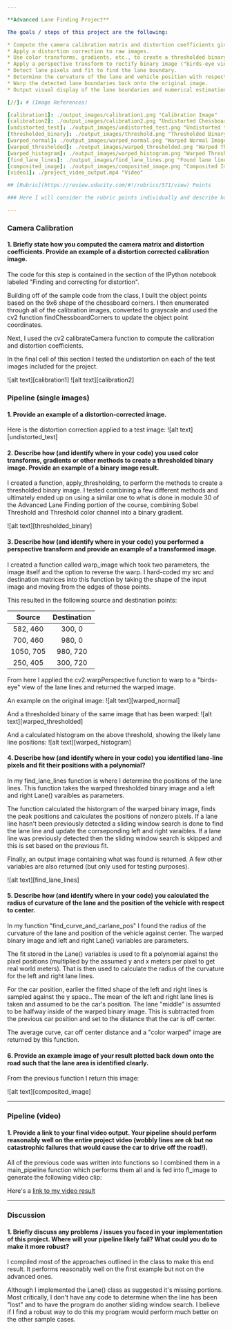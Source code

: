```yaml
---

**Advanced Lane Finding Project**

The goals / steps of this project are the following:

* Compute the camera calibration matrix and distortion coefficients given a set of chessboard images.
* Apply a distortion correction to raw images.
* Use color transforms, gradients, etc., to create a thresholded binary image.
* Apply a perspective transform to rectify binary image ("birds-eye view").
* Detect lane pixels and fit to find the lane boundary.
* Determine the curvature of the lane and vehicle position with respect to center.
* Warp the detected lane boundaries back onto the original image.
* Output visual display of the lane boundaries and numerical estimation of lane curvature and vehicle position.

[//]: # (Image References)

[calibration1]: ./output_images/calibration1.png "Calibration Image"
[calibration2]: ./output_images/calibration2.png "Undistorted Chessboard"
[undistorted_test]: ./output_images/undistorted_test.png "Undistorted test Image"
[thresholded_binary]: ./output_images/threshold.png "Thresholded Binary Image"
[warped_normal]: ./output_images/warped_normal.png "Warped Normal Image"
[warped_thresholded]: ./output_images/warped_thresholded.png "Warped Thresholded Image"
[warped_histogram]: ./output_images/warped_histogram.png "Warped Thresholded Histogram Image"
[find_lane_lines]: ./output_images/find_lane_lines.png "Found lane lines Image"
[composited_image]: ./output_images/composited_image.png "Composited Image"
[video1]: ./project_video_output.mp4 "Video"

## [Rubric](https://review.udacity.com/#!/rubrics/571/view) Points

### Here I will consider the rubric points individually and describe how I addressed each point in my implementation.  

---
```


### Camera Calibration

#### 1. Briefly state how you computed the camera matrix and distortion coefficients. Provide an example of a distortion corrected calibration image.

The code for this step is contained in the section of the IPython notebook labeled "Finding and correcting for distortion".

Building off of the sample code from the class, I built the object points based on the 9x6 shape of the chessboard corners.  I then enumerated through all of the calibration images, converted to grayscale and used the cv2 function findChessboardCorners to update the object point coordinates.

Next, I used the cv2 calibrateCamera function to compute the calibration and distortion coefficients.

In the final cell of this section I tested the undistortion on each of the test images included for the project.

![alt text][calibration1]
![alt text][calibration2]

### Pipeline (single images)

#### 1. Provide an example of a distortion-corrected image.

Here is the distortion correction applied to a test image:
![alt text][undistorted_test]

#### 2. Describe how (and identify where in your code) you used color transforms, gradients or other methods to create a thresholded binary image.  Provide an example of a binary image result.

I created a function, apply_thresholding, to perform the methods to create a thresholded binary image.  I tested combining a few different methods and ultimately ended up on using a similar one to what is done in module 30 of the Advanced Lane Finding portion of the course, combining Sobel Threshold and Threshold color channel into a binary gradient.

![alt text][thresholded_binary]

#### 3. Describe how (and identify where in your code) you performed a perspective transform and provide an example of a transformed image.

I created a function called warp_image which took two parameters, the image itself and the option to reverse the warp.  I hard-coded my src and destination matrices into this function by taking the shape of the input image and moving from the edges of those points.

This resulted in the following source and destination points:

| Source        | Destination   | 
|:-------------:|:-------------:| 
| 582, 460      | 300, 0        | 
| 700, 460      | 980, 0      |
| 1050, 705     | 980, 720      |
| 250, 405      | 300, 720        |

From here I applied the cv2.warpPerspective function to warp to a "birds-eye" view of the lane lines and returned the warped image.

An example on the original image:
![alt text][warped_normal]

And a thresholded binary of the same image that has been warped:
![alt text][warped_thresholded]

And a calculated histogram on the above threshold, showing the likely lane line positions:
![alt text][warped_histogram]

#### 4. Describe how (and identify where in your code) you identified lane-line pixels and fit their positions with a polynomial?

In my find_lane_lines function is where I determine the positions of the lane lines.  This function takes the warped thresholded binary image and a left and right Lane() varaibles as parameters.

The function calculated the historgram of the warped binary image, finds the peak positions and calculates the positions of nonzero pixels.  If a lane line hasn't been previously detected a sliding window search is done to find the lane line and update the corrseponding left and right varaibles.  If a lane line was previously detected then the sliding window search is skipped and this is set based on the previous fit.

Finally, an output image containing what was found is returned.  A few other variables are also returned (but only used for testing purposes).

![alt text][find_lane_lines]

#### 5. Describe how (and identify where in your code) you calculated the radius of curvature of the lane and the position of the vehicle with respect to center.

In my function "find_curve_and_carlane_pos" I found the radius of the curvature of the lane and position of the vehicle against center.  The warped binary image and left and right Lane() variables are parameters.

The fit stored in the Lane() variables is used to fit a polynomial against the pixel positions (multiplied by the assumed y and x meters per pixel to get real world meters).  That is then used to calculate the radius of the curvature for the left and right lane lines.

For the car position, earlier the fitted shape of the left and right lines is sampled against the y space..  The mean of the left and right lane lines is taken and assumed to be the car's position.  The lane "middle" is assumted to be halfway inside of the warped binary image.  This is subtracted from the previous car position and set to the distance that the car is off center.

The average curve, car off center distance and a "color warped" image are returned by this function.

#### 6. Provide an example image of your result plotted back down onto the road such that the lane area is identified clearly.

From the previous function I return this image:

![alt text][composited_image]

---

### Pipeline (video)

#### 1. Provide a link to your final video output.  Your pipeline should perform reasonably well on the entire project video (wobbly lines are ok but no catastrophic failures that would cause the car to drive off the road!).

All of the previous code was written into functions so I combined them in a main_pipeline function which performs them all and is fed into fl_image to generate the following video clip:

Here's a [link to my video result](./project_video_output.mp4)

---

### Discussion

#### 1. Briefly discuss any problems / issues you faced in your implementation of this project.  Where will your pipeline likely fail?  What could you do to make it more robust?

I compiled most of the approaches outlined in the class to make this end result.  It performs reasonably well on the first example but not on the advanced ones.

Although I implemented the Lane() class as suggested it's missing portions.  Most critically, I don't have any code to determine when the line has been "lost" and to have the program do another sliding window search.  I believe if I find a robust way to do this my program would perform much better on the other sample cases.
